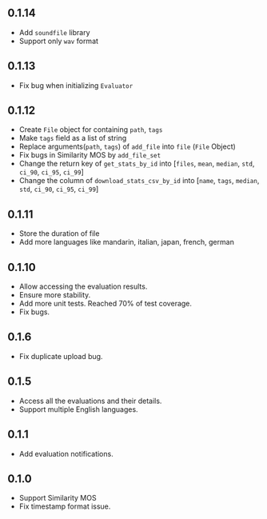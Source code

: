 ## 0.1.14

- Add `soundfile` library
- Support only `wav` format

## 0.1.13

- Fix bug when initializing `Evaluator`

## 0.1.12

- Create `File` object for containing `path`, `tags`
- Make `tags` field as a list of string
- Replace arguments(`path`, `tags`) of `add_file` into `file` (`File` Object)
- Fix bugs in Similarity MOS by `add_file_set`
- Change the return key of `get_stats_by_id` into [`files`, `mean`, `median`, `std`, `ci_90`, `ci_95`, `ci_99`]
- Change the column of `download_stats_csv_by_id` into [`name`, `tags`, `median`, `std`, `ci_90`, `ci_95`, `ci_99`]

## 0.1.11

- Store the duration of file
- Add more languages like mandarin, italian, japan, french, german

## 0.1.10

- Allow accessing the evaluation results.
- Ensure more stability.
- Add more unit tests. Reached 70% of test coverage.
- Fix bugs.

## 0.1.6

- Fix duplicate upload bug.

## 0.1.5

- Access all the evaluations and their details.
- Support multiple English languages.

## 0.1.1

- Add evaluation notifications.

## 0.1.0

- Support Similarity MOS
- Fix timestamp format issue.
